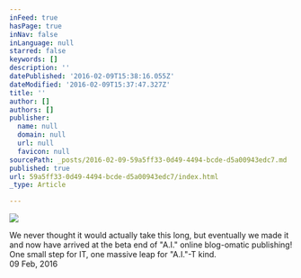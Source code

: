 ```yaml
---
inFeed: true
hasPage: true
inNav: false
inLanguage: null
starred: false
keywords: []
description: ''
datePublished: '2016-02-09T15:38:16.055Z'
dateModified: '2016-02-09T15:37:47.327Z'
title: ''
author: []
authors: []
publisher:
  name: null
  domain: null
  url: null
  favicon: null
sourcePath: _posts/2016-02-09-59a5ff33-0d49-4494-bcde-d5a00943edc7.md
published: true
url: 59a5ff33-0d49-4494-bcde-d5a00943edc7/index.html
_type: Article

---
```

![](https://the-grid-user-content.s3-us-west-2.amazonaws.com/08f5965f-e354-44d3-b9f6-ea9ac7c364ba.jpg)

We never thought it would actually take this long, but eventually we made it and now have arrived at the beta end of "A.I." online blog-omatic publishing!    
One small step for IT, one massive leap for "A.I."-T kind.  
09 Feb, 2016